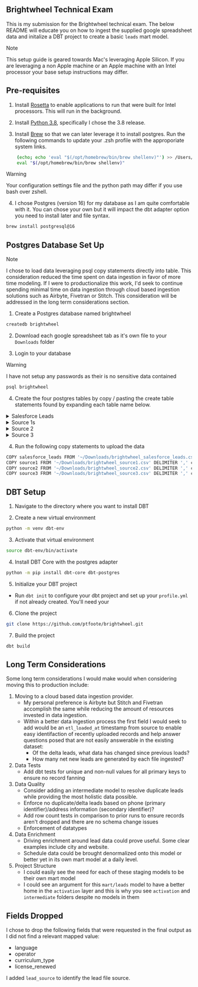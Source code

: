 ## Brightwheel Technical Exam

This is my submission for the Brightwheel technical exam. The below README will educate you on how to ingest the supplied google spreadsheet data and initalize a DBT project to create a basic `leads` mart model.

> [!Note]
> This setup guide is geared towards Mac's leveraging Apple Silicon. If you are leveraging a non Apple machine or an Apple machine with an Intel processor your base setup instructions may differ.


## Pre-requisites
1. Install [Rosetta](https://support.apple.com/en-us/102527) to enable applications to run that were built for Intel processors. This will run in the background.

2. Install [Python 3.8](https://www.python.org/downloads/macos/), specifically I chose the 3.8 release.

3. Install [Brew](https://brew.sh) so that we can later leverage it to install postgres. Run the following commands to update your .zsh profile with the approporiate system links.
``` zsh
    (echo; echo 'eval "$(/opt/homebrew/bin/brew shellenv)"') >> /Users/paulfoote/.zprofile
    eval "$(/opt/homebrew/bin/brew shellenv)"
```
> [!WARNING]
> Your configuration settings file and the python path may differ if you use bash over zshell.

4. I chose Postgres (version 16) for my database as I am quite comfortable with it. You can chose your own but it will impact the dbt adapter option you need to install later and file syntax.

``` zsh
brew install postgresql@16
```

## Postgres Database Set Up
> [!NOTE]
> I chose to load data leveraging psql copy statements directly into table. This consideration reduced the time spent on data ingestion in favor of more time modeling. If I were to productionalize this work, I'd seek to continue spending minimal time on data ingestion through cloud based ingestion solutions such as Airbyte, Fivetran or Stitch. This consideration will be addressed in the long term considerations section.

1. Create a Postgres database named brightwheel
``` bash
createdb brightwheel
```

2. Download each google spreadsheet tab as it's own file to your `Downloads` folder

3. Login to your database
> [!Warning]
> I have not setup any passwords as their is no sensitive data contained

``` sql
psql brightwheel
```

4. Create the four postgres tables by copy / pasting the create table statements found by expanding each table name below.
<details>
    <summary> Salesforce Leads</summary>

``` sql
CREATE TABLE salesforce_leads (
    id BIGINT PRIMARY KEY,  -- Automatically increments and serves as the unique identifier for each lead
    is_deleted VARCHAR(255),     -- Indicates if the lead has been deleted (true or false)
    last_name VARCHAR(255), -- Last name of the lead
    first_name VARCHAR(255), -- First name of the lead
    title VARCHAR(255),     -- Job title of the lead`
    company VARCHAR(255),   -- Company name of the lead
    street VARCHAR(255),    -- Street address of the lead
    city VARCHAR(255),      -- City of the lead
    state VARCHAR(255),     -- State or region of the lead
    postal_code VARCHAR(20), -- Postal or ZIP code of the lead
    country VARCHAR(255),   -- Country of the lead
    phone VARCHAR(20),      -- Phone number of the lead
    mobile_phone VARCHAR(20), -- Mobile phone number of the lead
    email VARCHAR(255),     -- Email address of the lead
    website VARCHAR(255),   -- Website URL associated with the lead
    lead_source VARCHAR(255), -- Source from which the lead originated
    status VARCHAR(255),    -- Current status of the lead
    is_converted VARCHAR(255),   -- Indicates if the lead has been converted (true or false)
    created_date VARCHAR(255), -- Date and time when the lead was created
    last_modified_date VARCHAR(255), -- Date and time when the lead was last modified
    last_activity_date VARCHAR(255), -- Date and time of the last activity on the lead
    last_viewed_date VARCHAR(255), -- Date and time when the lead was last viewed
    last_referenced_date VARCHAR(255), -- Date and time when the lead was last referenced
    email_bounced_reason VARCHAR(255), -- Reason for email bounce
    email_bounced_date VARCHAR(255), -- Date and time when the email bounced
    outreach_stage_c VARCHAR(255), -- Custom field for outreach stage
    current_enrollment_c VARCHAR(255), -- Custom field for current enrollment status
    capacity_c VARCHAR(255), -- Custom field for capacity
    lead_source_last_updated_c VARCHAR(255), -- Custom field for last updated date of lead source
    brightwheel_school_uuid_c VARCHAR(255) -- Custom field for Brightwheel school UUID
);
```
</details>

<details>
    <summary> Source 1s</summary>

``` sql
CREATE TABLE source1 (
    name VARCHAR(255) NOT NULL,               -- Name field, required, with a maximum length of 255 characters
    credential_type VARCHAR(255) NOT NULL,    -- Credential Type field, required, with a maximum length of 255 characters
    credential_number VARCHAR(255) UNIQUE,    -- Credential Number field, unique, with a maximum length of 255 characters
    status VARCHAR(255),                      -- Status field, optional, with a maximum length of 255 characters
    expiration_date VARCHAR(255),                     -- Expiration Date field, with a date type
    disciplinary_action VARCHAR(255),                 -- Disciplinary Action field, optional, with a text type for potentially long descriptions
    address VARCHAR(255),                     -- Address field, with a maximum length of 255 characters
    state VARCHAR(255),                       -- State field, with a maximum length of 255 characters
    county VARCHAR(255),                      -- County field, with a maximum length of 255 characters
    phone VARCHAR(20),                        -- Phone field, with a maximum length of 20 characters
    first_issue_date VARCHAR(255),                    -- First Issue Date field, with a date type
    primary_contact_name VARCHAR(255),        -- Primary Contact Name field, with a maximum length of 255 characters
    primary_contact_role VARCHAR(255)         -- Primary Contact Role field, with a maximum length of 255 characters
);
```
</details>
<details>
    <summary> Source 2</summary>

```sql
CREATE TABLE source2 (
    type_license VARCHAR(255),                  -- Type License field, with a maximum length of 255 characters
    company VARCHAR(255),                       -- Company field, with a maximum length of 255 characters
    accepts_subsidy VARCHAR(255),                    -- Accepts Subsidy field, true or false
    year_round VARCHAR(255),                         -- Year Round field, true or false
    daytime_hours VARCHAR(255),                 -- Daytime Hours field, with a maximum length of 255 characters
    star_level VARCHAR(255),                    -- Star Level field, with a maximum length of 255 characters
    mon VARCHAR(255),                           -- Monday's hours, with a maximum length of 255 characters
    tues VARCHAR(255),                          -- Tuesday's hours, with a maximum length of 255 characters
    wed VARCHAR(255),                           -- Wednesday's hours, with a maximum length of 255 characters
    thurs VARCHAR(255),                         -- Thursday's hours, with a maximum length of 255 characters
    friday VARCHAR(255),                        -- Friday's hours, with a maximum length of 255 characters
    saturday VARCHAR(255),                      -- Saturday's hours, with a maximum length of 255 characters
    sunday VARCHAR(255),                        -- Sunday's hours, with a maximum length of 255 characters
    primary_caregiver VARCHAR(255),             -- Primary Caregiver field, with a maximum length of 255 characters
    phone VARCHAR(20),                          -- Phone field, with a maximum length of 20 characters
    email VARCHAR(255),                         -- Email field, with a maximum length of 255 characters
    address1 VARCHAR(255),                      -- Address Line 1 field, with a maximum length of 255 characters
    address2 VARCHAR(255),                      -- Address Line 2 field, with a maximum length of 255 characters
    city VARCHAR(255),                          -- City field, with a maximum length of 255 characters
    state VARCHAR(255),                         -- State field, with a maximum length of 255 characters
    zip VARCHAR(20),                            -- Zip Code field, with a maximum length of 20 characters
    subsidy_contract_number VARCHAR(255),       -- Subsidy Contract Number field, with a maximum length of 255 characters
    total_cap VARCHAR(255),                          -- Total Capacity field, numeric type to handle numbers with precision
    ages_accepted_1 VARCHAR(255),               -- Ages Accepted 1 field, with a maximum length of 255 characters
    aa2 VARCHAR(255),                           -- AA2 field, with a maximum length of 255 characters
    aa3 VARCHAR(255),                           -- AA3 field, with a maximum length of 255 characters
    aa4 VARCHAR(255),                           -- AA4 field, with a maximum length of 255 characters
    license_monitoring_since VARCHAR(255),              -- License Monitoring Since field, with a date type
    school_year_only VARCHAR(255),                   -- School Year Only field, true or false
    evening_hours VARCHAR(255)                  -- Evening Hours field, with a maximum length of 255 characters
);
```
</details>

<details>
    <summary> Source 3 </summary>
``` sql
CREATE TABLE source3 (
    operation VARCHAR(255) NOT NULL,           -- Operation field, required, with a maximum length of 255 characters
    agency_number VARCHAR(255) UNIQUE,         -- Agency Number field, unique, with a maximum length of 255 characters
    operation_name VARCHAR(255),               -- Operation Name field, with a maximum length of 255 characters
    address VARCHAR(255),                      -- Address field, with a maximum length of 255 characters
    city VARCHAR(255),                         -- City field, with a maximum length of 255 characters
    state VARCHAR(255),                        -- State field, with a maximum length of 255 characters
    zip VARCHAR(20),                           -- Zip field, with a maximum length of 20 characters
    county VARCHAR(255),                       -- County field, with a maximum length of 255 characters
    phone VARCHAR(20),                         -- Phone field, with a maximum length of 20 characters
    type VARCHAR(255),                         -- Type field, with a maximum length of 255 characters
    status VARCHAR(255),                       -- Status field, with a maximum length of 255 characters
    issue_date VARCHAR(255),                           -- Issue Date field, with a date type
    capacity VARCHAR(255),                          -- Capacity field, numeric type to handle numbers with precision
    email_address VARCHAR(255),                -- Email Address field, with a maximum length of 255 characters
    facility_id VARCHAR(255),                  -- Facility ID field, with a maximum length of 255 characters
    monitoring_frequency VARCHAR(255),                   -- Monitoring field, with a maximum length of 255 characters
    infant VARCHAR(255),                            -- Infant field, true or false
    toddler VARCHAR(255),                           -- Toddler field, true or false
    preschool VARCHAR(255),                         -- Preschool field, true or false
    school VARCHAR(255)                             -- School field, true or false
);
```
    </details>

4. Run the following copy statements to upload the data
``` zsh
COPY salesforce_leads FROM '~/Downloads/brightwheel_salesforce_leads.csv' DELIMITER ',' csv header;
COPY source1 FROM '~/Downloads/brightwheel_source1.csv' DELIMITER ',' csv header;
COPY source2 FROM '~/Downloads/brightwheel_source2.csv' DELIMITER ',' csv header;
COPY source3 FROM '~/Downloads/brightwheel_source3.csv' DELIMITER ',' csv header;
```

## DBT Setup
1. Navigate to the directory where you want to install DBT 

2. Create a new virtual environment
``` zsh
python -m venv dbt-env
```

3. Activate that virtual environment
``` zsh
source dbt-env/bin/activate
```

4. Install DBT Core with the postgres adapter
``` zsh
python -m pip install dbt-core dbt-postgres
```

5. Initialize your DBT project
- Run `dbt init` to configure your dbt project and set up your `profile.yml` if not already created. You'll need your 

6. Clone the project
``` zsh
git clone https://github.com/ptfoote/brightwheel.git
```

7. Build the project
``` zsh
dbt build
```

## Long Term Considerations
Some long term considerations I would make would when considering moving this to production include:
1. Moving to a cloud based data ingestion provider.
    - My personal preference is Airbyte but Stitch and Fivetran accomplish the same while reducing the amount of resources invested in data ingestion.
    - Within a better data ingestion process the first field I would seek to add would be an `etl_loaded_at` timestamp from source to enable easy identifaction of recently uploaded records and help answer questions posed that are not easily answerable in the existing dataset:
        - Of the delta leads, what data has changed since previous loads? 
        - How many net new leads are generated by each file ingested?
4. Data Tests
   - Add dbt tests for unique and non-null values for all primary keys to ensure no record fanning
5. Data Quality
   - Consider adding an intermediate model to resolve duplicate leads while providing the most holistic data possible.
   - Enforce no duplicate/delta leads based on phone (primary identifier)/address information (secondary identifier)?
   - Add row count tests in comparison to prior runs to ensure records aren't dropped and there are no schema change issues
   - Enforcement of datatypes
6. Data Enrichment
   - Driving enrichment around lead data could prove useful. Some clear examples include city and website.
   - Schedule data could be brought denormalized onto this model or better yet in its own mart model at a daily level.
7. Project Structure
   - I could easily see the need for each of these staging models to be their own mart model
   - I could see an argument for this `mart/leads` model to have a better home in the `activation` layer and this is why you see `activation` and `intermediate` folders despite no models in them


## Fields Dropped
I chose to drop the following fields that were requested in the final output as I did not find a relevant mapped value:
- language
- operator
- curriculum_type
- license_renewed

I added `lead_source` to identify the lead file source.
